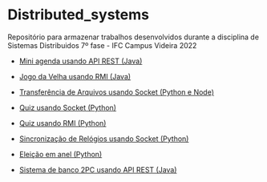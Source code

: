 # Distributed_systems

Repositório para armazenar trabalhos desenvolvidos durante a disciplina de Sistemas Distribuidos 7º fase - IFC Campus Videira 2022

- <a href="https://github.com/RafaelBortolozo/Distributed_systems/tree/main/api_rest/agenda">Mini agenda usando API REST (Java)</a>

- <a href="https://github.com/RafaelBortolozo/Distributed_systems/tree/main/rmi/jogovelha">Jogo da Velha usando RMI (Java)</a>

- <a href="https://github.com/RafaelBortolozo/Distributed_systems/tree/main/sockets/fileTransfer">Transferência de Arquivos usando Socket (Python e Node)</a>

- <a href="https://github.com/RafaelBortolozo/Distributed_systems/tree/main/sockets/quiz">Quiz usando Socket (Python)</a>

- <a href="https://github.com/RafaelBortolozo/Distributed_systems/tree/main/rmi/quiz">Quiz usando RMI (Python)</a>

- <a href="https://github.com/RafaelBortolozo/Distributed_systems/tree/main/berkeley_algorithm">Sincronização de Relógios usando Socket (Python)</a>

- <a href="#">Eleição em anel (Python)</a>

- <a href="https://github.com/RafaelBortolozo/Distributed_systems/tree/main/api_rest/bank_account">Sistema de banco 2PC usando API REST (Java)</a>
